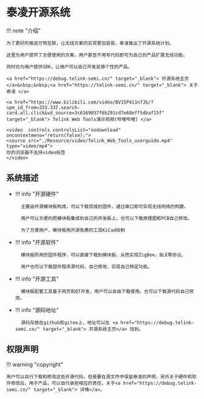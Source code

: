 # 泰凌开源系统

!!! note "介绍"

    为了更好的推进万物互联，让无线方案的实现更加容易，泰凌推出了开源系统计划。

    这里为用户提供了方便使用的方案，用户甚至不用写代码即可为自己的产品扩展无线功能。

    同时也为用户提供SDK，让用户可以自己开发足够个性的产品。

    <a href="https://debug.telink-semi.cn/" target="_blank"> 开源系统主页 </a>&nbsp;&nbsp;<a href="https://telink-semi.cn/" target="_blank"> 关于泰凌 </a>     

    <a href="https://www.bilibili.com/video/BV15P411n7Jb/?spm_id_from=333.337.search-card.all.click&vd_source=3c6169037f6b291cd7e68eff5dbaf15f" target="_blank"> Telink Web Tools演示视频(哔哩哔哩) </a>

    <video  controls controlsList="nodownload" oncontextmenu="return(false);"> 
    <source src="./Resource/video/Telink_Web_Tools_userguide.mp4" type="video/mp4">
    你的浏览器不支持video标签
    </video>

## 系统描述

* !!! info "开源硬件"

        主要由开源模块板构成，可以下载现成的固件，通过串口即可实现无线网络的构建。

        用户可以方便的把模块板集成到自己的开发板上，也可以下载原理图和PCB自己修改。

        为了方便用户，模块板用开源免费的工具KiCad绘制

* !!! info "开源软件"

        模块板所用的固件程序，可以直接下载到模块板，从而实现ZigBee，BLE等协议。

        用户也可以下载固件程序源代码，自己修改，实现自己特定功能。


* !!! info "开源工具"

        模块板配套工具基于网页和QT开发，用户可以自由下载使用。也可以下载源代码自己修改。

* !!! info "源码地址"

        源码存放在github和gitee上，地址可以在 <a href="https://debug.telink-semi.cn/" target="_blank"> 开源系统主页</a> 找到。

## 权限声明

!!! warning "copyright"

    用户可以自行下载和修改这些开源代码，但是要在源文件中保留泰凌的声明，另外关于硬件和软件修改后，用于产品，可以自行承担相应的责任，关于<a href="https://debug.telink-semi.cn/" target="_blank"> 详情</a>。